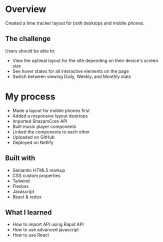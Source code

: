 
# Overview

Created a time tracker layout for both desktops and mobile phones. 

## The challenge

Users should be able to:

- View the optimal layout for the site depending on their device's screen size
- See hover states for all interactive elements on the page
- Switch between viewing Daily, Weekly, and Monthly stats


<!-- Need to add Screenshots -->
# My process

- Made a layout for mobile phones first
- Added a responsive layout desktops
- Imported ShazamCore API 
- Built music player components
- Linked the components to each other 
- Uploaded on GitHub
- Deployed on Netlify


## Built with

- Semantic HTML5 markup
- CSS custom properties
- Tailwind
- Flexbox
- Javascript
- React & redux


## What I learned

- How to import API using Rapid API
- How to use advanced javascript
- How to use React 
